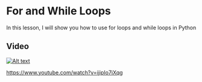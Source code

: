 # For and While Loops

In this lesson, I will show you how to use for loops and while loops in Python

## Video
[![Alt text](https://img.youtube.com/vi/ijipIo7iXqg/hqdefault.jpg)](https://www.youtube.com/watch?v=ijipIo7iXqg)

https://www.youtube.com/watch?v=ijipIo7iXqg